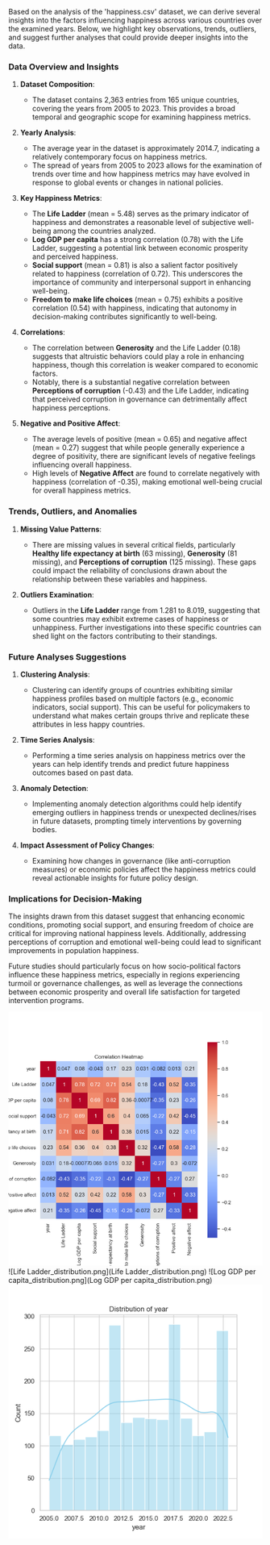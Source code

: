 Based on the analysis of the 'happiness.csv' dataset, we can derive several insights into the factors influencing happiness across various countries over the examined years. Below, we highlight key observations, trends, outliers, and suggest further analyses that could provide deeper insights into the data.

### Data Overview and Insights

1. **Dataset Composition**:
   - The dataset contains 2,363 entries from 165 unique countries, covering the years from 2005 to 2023. This provides a broad temporal and geographic scope for examining happiness metrics.

2. **Yearly Analysis**:
   - The average year in the dataset is approximately 2014.7, indicating a relatively contemporary focus on happiness metrics.
   - The spread of years from 2005 to 2023 allows for the examination of trends over time and how happiness metrics may have evolved in response to global events or changes in national policies.

3. **Key Happiness Metrics**:
   - The **Life Ladder** (mean = 5.48) serves as the primary indicator of happiness and demonstrates a reasonable level of subjective well-being among the countries analyzed.
   - **Log GDP per capita** has a strong correlation (0.78) with the Life Ladder, suggesting a potential link between economic prosperity and perceived happiness.
   - **Social support** (mean = 0.81) is also a salient factor positively related to happiness (correlation of 0.72). This underscores the importance of community and interpersonal support in enhancing well-being.
   - **Freedom to make life choices** (mean = 0.75) exhibits a positive correlation (0.54) with happiness, indicating that autonomy in decision-making contributes significantly to well-being.

4. **Correlations**:
   - The correlation between **Generosity** and the Life Ladder (0.18) suggests that altruistic behaviors could play a role in enhancing happiness, though this correlation is weaker compared to economic factors.
   - Notably, there is a substantial negative correlation between **Perceptions of corruption** (-0.43) and the Life Ladder, indicating that perceived corruption in governance can detrimentally affect happiness perceptions.

5. **Negative and Positive Affect**:
   - The average levels of positive (mean = 0.65) and negative affect (mean = 0.27) suggest that while people generally experience a degree of positivity, there are significant levels of negative feelings influencing overall happiness.
   - High levels of **Negative Affect** are found to correlate negatively with happiness (correlation of -0.35), making emotional well-being crucial for overall happiness metrics.

### Trends, Outliers, and Anomalies

1. **Missing Value Patterns**:
   - There are missing values in several critical fields, particularly **Healthy life expectancy at birth** (63 missing), **Generosity** (81 missing), and **Perceptions of corruption** (125 missing). These gaps could impact the reliability of conclusions drawn about the relationship between these variables and happiness.

2. **Outliers Examination**:
   - Outliers in the **Life Ladder** range from 1.281 to 8.019, suggesting that some countries may exhibit extreme cases of happiness or unhappiness. Further investigations into these specific countries can shed light on the factors contributing to their standings.

### Future Analyses Suggestions

1. **Clustering Analysis**:
   - Clustering can identify groups of countries exhibiting similar happiness profiles based on multiple factors (e.g., economic indicators, social support). This can be useful for policymakers to understand what makes certain groups thrive and replicate these attributes in less happy countries.

2. **Time Series Analysis**:
   - Performing a time series analysis on happiness metrics over the years can help identify trends and predict future happiness outcomes based on past data.

3. **Anomaly Detection**:
   - Implementing anomaly detection algorithms could help identify emerging outliers in happiness trends or unexpected declines/rises in future datasets, prompting timely interventions by governing bodies.

4. **Impact Assessment of Policy Changes**:
   - Examining how changes in governance (like anti-corruption measures) or economic policies affect the happiness metrics could reveal actionable insights for future policy design.

### Implications for Decision-Making

The insights drawn from this dataset suggest that enhancing economic conditions, promoting social support, and ensuring freedom of choice are critical for improving national happiness levels. Additionally, addressing perceptions of corruption and emotional well-being could lead to significant improvements in population happiness. 

Future studies should particularly focus on how socio-political factors influence these happiness metrics, especially in regions experiencing turmoil or governance challenges, as well as leverage the connections between economic prosperity and overall life satisfaction for targeted intervention programs.

![correlation_heatmap.png](correlation_heatmap.png)
![Life Ladder_distribution.png](Life Ladder_distribution.png)
![Log GDP per capita_distribution.png](Log GDP per capita_distribution.png)
![year_distribution.png](year_distribution.png)